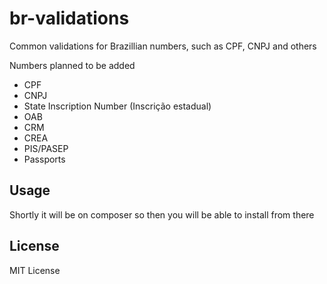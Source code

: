 br-validations
==============

Common validations for Brazillian numbers, such as CPF, CNPJ and others

Numbers planned to be added
+ CPF
+ CNPJ
+ State Inscription Number (Inscrição estadual)
+  OAB
+  CRM
+  CREA
+  PIS/PASEP
+  Passports

Usage
-----

Shortly it will be on composer so then you will be able to install from there

License
-------

MIT License
